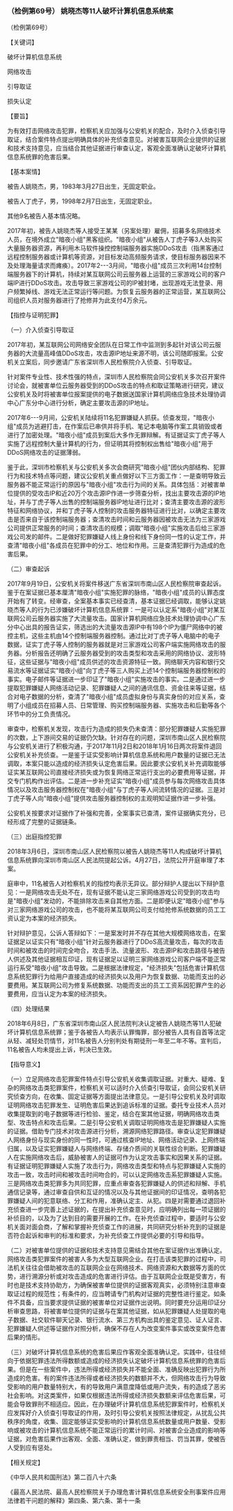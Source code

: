 ### （检例第69号） 姚晓杰等11人破坏计算机信息系统案

（检例第69号）

【关键词】

破坏计算机信息系统

网络攻击

引导取证

损失认定

【要旨】

为有效打击网络攻击犯罪，检察机关应加强与公安机关的配合，及时介入侦查引导取证，结合案件特点提出明确具体的补充侦查意见。对被害互联网企业提供的证据和技术支持意见，应当结合其他证据进行审查认定，客观全面准确认定破坏计算机信息系统罪的危害后果。

【基本案情】

被告人姚晓杰，男，1983年3月27日出生，无固定职业。

被告人丁虎子，男，1998年2月7日出生，无固定职业。

其他9名被告人基本情况略。

2017年初，被告人姚晓杰等人接受王某某（另案处理）雇佣，招募多名网络技术人员，在境外成立"暗夜小组"黑客组织。"暗夜小组"从被告人丁虎子等3人处购买大量服务器资源，再利用木马软件操控控制端服务器实施DDoS攻击（指黑客通过远程控制服务器或计算机等资源，对目标发动高频服务请求，使目标服务器因来不及处理海量请求而瘫痪）。2017年2---3月间，"暗夜小组"成员三次利用14台控制端服务器下的计算机，持续对某互联网公司云服务器上运营的三家游戏公司的客户端IP进行DDoS攻击。攻击导致三家游戏公司的IP被封堵，出现游戏无法登录、用户频繁掉线、游戏无法正常运行等问题。为恢复云服务器的正常运营，某互联网公司组织人员对服务器进行了抢修并为此支付4万余元。

【指控与证明犯罪】

（一）介入侦查引导取证

2017年初，某互联网公司网络安全团队在日常工作中监测到多起针对该公司云服务器的大流量高峰值DDoS攻击，攻击源IP地址来源不明，该公司随即报案。公安机关立案后，同步邀请广东省深圳市人民检察院介入侦查、引导取证。

针对案件专业性、技术性强的特点，深圳市人民检察院会同公安机关多次召开案件讨论会，就被害单位云服务器受到的DDoS攻击的特点和取证策略进行研究，建议公安机关及时将被害单位报案提供的电子数据送国家计算机网络应急技术处理协调中心广东分中心进行分析，确定主要攻击源的IP地址。

2017年6---9月间，公安机关陆续将11名犯罪嫌疑人抓获。侦查发现，"暗夜小组"成员为逃避打击，在作案后已串供并将手机、笔记本电脑等作案工具销毁或者进行了加密处理。"暗夜小组"成员到案后大多作无罪辩解。有证据证实丁虎子等人实施了远程控制大量计算机的行为，但证明其将控制权出售给"暗夜小组"用于DDoS网络攻击的证据薄弱。

鉴于此，深圳市检察机关与公安机关多次会商研究"暗夜小组"团伙内部结构、犯罪行为和技术特点等问题，建议公安机关重点做好以下三方面工作：一是查明导致云服务器不能正常运行的原因与"暗夜小组"攻击行为间的关系。具体包括：对被害单位提供的受攻击IP和近20万个攻击源IP作进一步筛查分析，找出主要攻击源的IP地址，并与丁虎子等人出售的控制端服务器IP地址进行比对；查清主要攻击源的波形特征和网络协议，并和丁虎子等人控制的攻击服务器特征进行比对，以确定主要攻击是否来自于该控制端服务器；查清攻击时间和云服务器因被攻击无法为三家游戏公司提供正常服务的时间；查清攻击的规模；调取"暗夜小组"实施攻击后给三家游戏公司发的邮件。二是做好犯罪嫌疑人线上身份和线下身份同一性的认定工作，并查清"暗夜小组"各成员在犯罪中的分工、地位和作用。三是查清犯罪行为造成的危害后果。

（二）审查起诉

2017年9月19日，公安机关将案件移送广东省深圳市南山区人民检察院审查起诉。鉴于在案证据已基本厘清"暗夜小组"实施犯罪的脉络，"暗夜小组"成员的认罪态度开始有了转变。经审查，全案基本事实已经查清，基本证据已经调取，能够认定姚晓杰等人的行为已涉嫌破坏计算机信息系统罪：一是可以认定系"暗夜小组"对某互联网公司云服务器实施了大流量攻击。国家计算机网络应急技术处理协调中心广东分中心出具的报告证实，筛选出的大流量攻击源IP中有198个IP为僵尸网络中的被控主机，这些主机由14个控制端服务器控制。通过比对丁虎子等人电脑中的电子数据，证实丁虎子等人控制的服务器就是对三家游戏公司客户端实施网络攻击的服务器。分析报告还明确了云服务器受到的攻击类型和攻击采用的网络协议、波形特征，这些证据与"暗夜小组"成员供述的攻击资源特征一致。网络聊天内容和银行交易流水等证据证实"暗夜小组"向丁虎子等三人购买上述14个控制端服务器控制权的事实。电子邮件等证据进一步印证了"暗夜小组"实施攻击的事实。二是通过进一步提取犯罪嫌疑人网络活动记录、犯罪嫌疑人之间的通讯信息、资金往来等证据，结合对电子数据的分析，查清了"暗夜小组"成员虚拟身份与真实身份的对应关系，查明了小组成员在招募人员、日常管理、购买控制端服务器、实施攻击和后勤等各个环节中的分工负责情况。

审查中，检察机关发现，攻击行为造成的损失仍未查清：部分犯罪嫌疑人实施犯罪的次数，上下游间交易的证据仍欠缺。针对存在的问题，深圳市南山区人民检察院与公安机关进行了积极沟通，于2017年11月2日和2018年1月16日两次将案件退回公安机关补充侦查。一是鉴于证实受影响计算机信息系统和用户数量的证据已无法调取，本案只能以造成的经济损失认定危害后果。因此要求公安机关补充调取能够证实某互联网公司直接经济损失或为恢复网络正常运行支出的必要费用等证据，并交专门机构作出评估。二是进一步补充证实"暗夜小组"成员参与每次网络攻击具体情况以及攻击服务器控制权在"暗夜小组"与丁虎子等人间流转情况的证据。三是对丁虎子等人向"暗夜小组"提供攻击服务器控制权的主观明知证据作进一步补强。

公安机关按要求对证据作了补强和完善，全案事实已查清，案件证据确实充分，已经形成了完整的证据链条。

（三）出庭指控犯罪

2018年3月6日，深圳市南山区人民检察院以被告人姚晓杰等11人构成破坏计算机信息系统罪向深圳市南山区人民法院提起公诉。4月27日，法院公开开庭审理了本案。

庭审中，11名被告人对检察机关的指控均表示无异议。部分辩护人提出以下辩护意见：一是网络攻击无处不在，现有证据不能认定三家网络游戏公司受到的攻击均是"暗夜小组"发动的，不能排除攻击来自其他方面。二是即便认定"暗夜小组"参与对三家网络游戏公司的攻击，也不能将某互联网公司支付给抢修系统数据的员工工资认定为本案的经济损失。

针对辩护意见，公诉人答辩如下：一是案发时并不存在其他大规模网络攻击，在案证据足以证实只有"暗夜小组"针对云服务器进行了DDoS高流量攻击，每次的攻击时间和被攻击的时间完全吻合，攻击手法、流量波形、攻击源IP和攻击路径与被告人供述及其他证据相互印证，现有证据足以证明三家网络游戏公司客户端不能正常运行系受"暗夜小组"攻击导致。二是根据法律规定，"经济损失"包括危害计算机信息系统犯罪行为给用户直接造成的经济损失以及用户为恢复数据、功能而支出的必要费用。某互联网公司为修复系统数据、功能而支出的员工工资系因犯罪产生的必要费用，应当认定为本案的经济损失。

（四）处理结果

2018年6月8日，广东省深圳市南山区人民法院判决认定被告人姚晓杰等11人犯破坏计算机信息系统罪；鉴于各被告人均表示认罪悔罪，部分被告人具有自首等法定从轻、减轻处罚情节，对11名被告人分别判处有期徒刑一年至二年不等。宣判后，11名被告人均未提出上诉，判决已生效。

【指导意义】

（一）立足网络攻击犯罪案件特点引导公安机关收集调取证据。对重大、疑难、复杂的网络攻击类犯罪案件，检察机关可以适时介入侦查引导取证，会同公安机关研究侦查方向，在收集、固定证据等方面提出法律意见。一是引导公安机关及时调取证明网络攻击犯罪发生、证明危害后果达到追诉标准的证据。委托专业技术人员对收集提取到的电子数据等进行检验、鉴定，结合在案其他证据，明确网络攻击类型、攻击特点和攻击后果。二是引导公安机关调取证明网络攻击是犯罪嫌疑人实施的证据。借助专门技术对攻击源进行分析，溯源网络犯罪路径。审查认定犯罪嫌疑人网络身份与现实身份的同一性时，可通过核查IP地址、网络活动记录、上网终端归属，以及证实犯罪嫌疑人与网络终端、存储介质间的关联性综合判断。犯罪嫌疑人在实施网络攻击后，威胁被害人的证据可作为认定攻击事实和因果关系的证据。有证据证明犯罪嫌疑人实施了攻击行为，网络攻击类型和特点与犯罪嫌疑人实施的攻击一致，攻击时间和被攻击时间吻合的，可以认定网络攻击系犯罪嫌疑人实施。三是网络攻击类犯罪多为共同犯罪，应重点审查各犯罪嫌疑人的供述和辩解、手机通信记录等，通过审查自供和互证的情况以及与其他证据间的印证情况，查明各犯罪嫌疑人间的犯意联络、分工和作用，准确认定主、从犯。四是对需要通过退回补充侦查进一步完善上述证据的，在提出补充侦查意见时，应明确列出每一项证据的补侦目的，以及为了达到目的需要开展的工作。在补充侦查过程中，要适时与公安机关面对面会商，了解和掌握补充侦查工作的进展，共同研究分析补充到的证据是否符合起诉和审判的标准和要求，为补充侦查工作提供必要的引导和指导。

（二）对被害单位提供的证据和技术支持意见需结合其他在案证据作出准确认定。网络攻击类犯罪案件的被害人多为大型互联网企业。在打击该类犯罪的过程中，司法机关往往会借助被攻击的互联网企业在网络技术、网络资源和大数据等方面的优势，进行溯源分析或对攻击造成的危害进行评估。由于互联网企业既是受害方，有时也是技术支持协助方，为确保被害单位提供的证据客观真实，必须特别注意审查取证过程的规范性；有条件的，应当聘请专门机构对证据的完整性进行鉴定。如条件不具备，应当要求提供证据的被害单位对证据作出说明。同时要充分运用印证分析审查思路，将被害单位提供的证据与在案其他证据，如从犯罪嫌疑人处提取的电子数据、社交软件聊天记录、银行流水、第三方机构出具的鉴定意见、证人证言、犯罪嫌疑人供述等证据作对照分析，确保不存在人为改变案件事实或改变案件危害后果的情形。

（三）对破坏计算机信息系统的危害后果应作客观全面准确认定。实践中，往往倾向于依据犯罪违法所得数额或造成的经济损失认定破坏计算机信息系统罪的危害后果。但是在一些案件中，违法所得或经济损失并不能全面、准确反映出犯罪行为所造成的危害。有的案件违法所得或者经济损失的数额并不大，但网络攻击行为导致受影响的用户数量特别大，有的导致用户满意度降低或用户流失，有的造成了恶劣社会影响。对这类案件，如果仅根据违法所得或经济损失数额来评估危害后果，可能会导致罪刑不相适应。因此，在办理破坏计算机信息系统犯罪案件时，检察机关应发挥好介入侦查引导取证的作用，及时引导公安机关按照法律规定，从扰乱公共秩序的角度，收集、固定能够证实受影响的计算机信息系统数量或用户数量、受影响或被攻击的计算机信息系统不能正常运行的累计时间、对被害企业造成的影响等证据，对危害后果作出客观、全面、准确认定，做到罪责相当、罚当其罪，使被告人受到应有惩处。

【相关规定】

《中华人民共和国刑法》第二百八十六条

《最高人民法院、最高人民检察院关于办理危害计算机信息系统安全刑事案件应用法律若干问题的解释》第四条、第六条、第十一条

